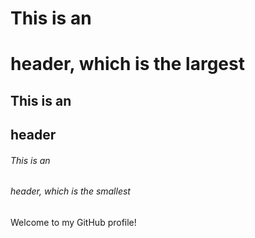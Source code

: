 # This is an <h1> header, which is the largest
## This is an <h2> header
###### This is an <h6> header, which is the smallest

Welcome to my GitHub profile!
